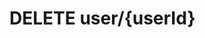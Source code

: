 #  DELETE user/{userId}

<api-endpoint openapi-path="../../api/backend_flashpomo-openapi.yaml" method="DELETE" endpoint="/user/{userId}"/>